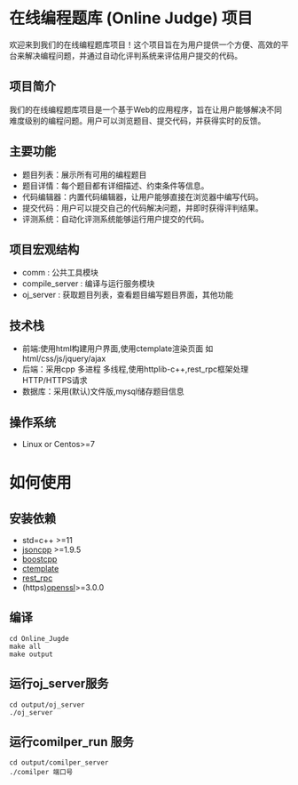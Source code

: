 # 在线编程题库 (Online Judge) 项目
欢迎来到我们的在线编程题库项目！这个项目旨在为用户提供一个方便、高效的平台来解决编程问题，并通过自动化评判系统来评估用户提交的代码。

## 项目简介
我们的在线编程题库项目是一个基于Web的应用程序，旨在让用户能够解决不同难度级别的编程问题。用户可以浏览题目、提交代码，并获得实时的反馈。

## 主要功能
- 题目列表：展示所有可用的编程题目
- 题目详情：每个题目都有详细描述、约束条件等信息。
- 代码编辑器：内置代码编辑器，让用户能够直接在浏览器中编写代码。
- 提交代码：用户可以提交自己的代码解决问题，并即时获得评判结果。
- 评测系统：自动化评测系统能够运行用户提交的代码。

## 项目宏观结构
- comm : 公共工具模块
- compile_server : 编译与运行服务模块
- oj_server : 获取题目列表，查看题目编写题目界面，其他功能


## 技术栈
- 前端:使用html构建用户界面,使用ctemplate渲染页面 如 html/css/js/jquery/ajax
- 后端：采用cpp 多进程 多线程,使用httplib-c++,rest_rpc框架处理HTTP/HTTPS请求
- 数据库：采用(默认)文件版,mysql储存题目信息

## 操作系统
- Linux or Centos>=7


# 如何使用

## 安装依赖
- std=c++ >=11
- [jsoncpp](https://github.com/open-source-parsers/jsoncpp) >=1.9.5
- [boostcpp](https://www.boost.org/)
- [ctemplate](https://github.com/OlafvdSpek/ctemplate)
- [rest_rpc](https://github.com/qicosmos/rest_rpc)
- (https)[openssl](https://github.com/openssl/openssl)>=3.0.0


## 编译
    cd Online_Jugde 
    make all
    make output

## 运行oj_server服务
    cd output/oj_server
    ./oj_server

## 运行comilper_run 服务
    cd output/comilper_server
    ./comilper 端口号
